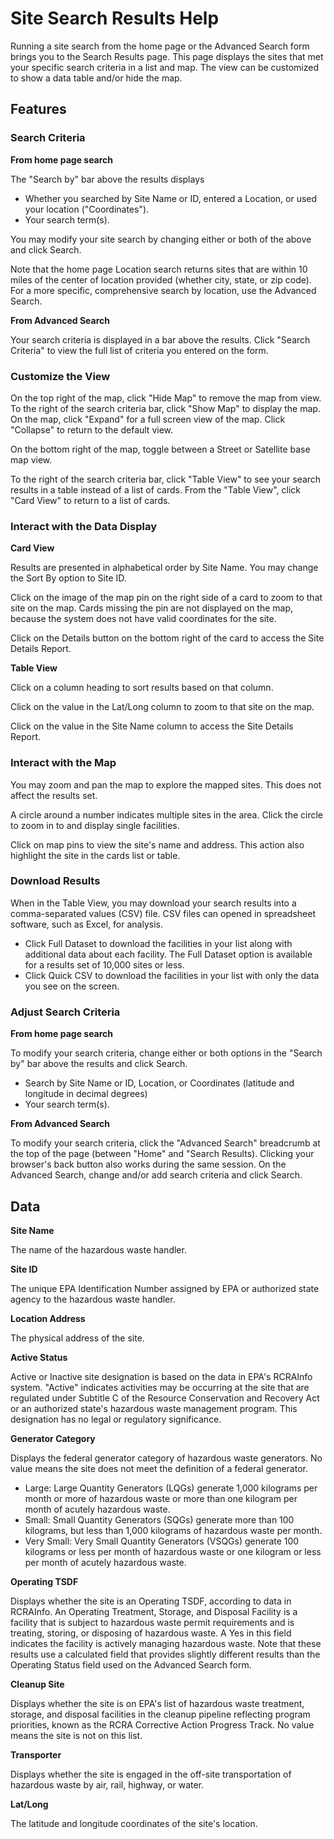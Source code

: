 # Site Search Results Help

Running a site search from the home page or the Advanced Search form brings you to the Search Results page. This page displays the sites that met your specific search criteria in a list and map. The view can be customized to show a data table and/or hide the map. 

## Features

### Search Criteria

**From home page search**

 The "Search by" bar above the results displays 
 - Whether you searched by Site Name or ID, entered a Location, or used your location ("Coordinates").
 - Your search term(s).

You may modify your site search by changing either or both of the above and click Search.

Note that the home page Location search returns sites that are within 10 miles of the center of location provided (whether city, state, or zip code). For a more specific, comprehensive search by location, use the Advanced Search.

**From Advanced Search**

Your search criteria is displayed in a bar above the results. Click "Search Criteria" to view the full list of criteria you entered on the form.

### Customize the View

On the top right of the map, click "Hide Map" to remove the map from view. To the right of the search criteria bar, click "Show Map" to display the map. On the map, click "Expand" for a full screen view of the map. Click "Collapse" to return to the default view.

On the bottom right of the map, toggle between a Street or Satellite base map view.

To the right of the search criteria bar, click "Table View" to see your search results in a table instead of a list of cards. From the "Table View", click "Card View" to return to a list of cards.

### Interact with the Data Display

**Card View**

Results are presented in alphabetical order by Site Name. You may change the Sort By option to Site ID.

Click on the image of the map pin on the right side of a card to zoom to that site on the map. Cards missing the pin are not displayed on the map, because the system does not have valid coordinates for the site.

Click on the Details button on the bottom right of the card to access the Site Details Report. 

**Table View**

Click on a column heading to sort results based on that column. 

Click on the value in the Lat/Long column to zoom to that site on the map.

Click on the value in the Site Name column to access the Site Details Report. 

### Interact with the Map

You may zoom and pan the map to explore the mapped sites. This does not affect the results set.

A circle around a number indicates multiple sites in the area. Click the circle to zoom in to and display single facilities.

Click on map pins to view the site's name and address. This action also highlight the site in the cards list or table.

### Download Results

When in the Table View, you may download your search results into a comma-separated values (CSV) file. CSV files can opened in spreadsheet software, such as Excel, for analysis.
- Click Full Dataset to download the facilities in your list along with additional data about each facility. The Full Dataset option is available for a results set of 10,000 sites or less.
- Click Quick CSV to download the facilities in your list with only the data you see on the screen.

### Adjust Search Criteria

**From home page search**

 To modify your search criteria, change either or both options in the "Search by" bar above the results and click Search.
 - Search by Site Name or ID, Location, or Coordinates (latitude and longitude in decimal degrees)
 - Your search term(s).

**From Advanced Search**

 To modify your search criteria, click the "Advanced Search" breadcrumb at the top of the page (between "Home" and "Search Results). Clicking your browser's back button also works during the same session. On the Advanced Search, change and/or add search criteria and click Search.

## Data

**Site Name**

The name of the hazardous waste handler.

**Site ID**

The unique EPA Identification Number assigned by EPA or authorized state agency to the hazardous waste handler.

**Location Address**

The physical address of the site.

**Active Status**

Active or Inactive site designation is based on the data in EPA's RCRAInfo system. "Active" indicates activities may be occurring at the site that are regulated under Subtitle C of the Resource Conservation and Recovery Act or an authorized state's hazardous waste management program. This designation has no legal or regulatory significance.

**Generator Category**

Displays the federal generator category of hazardous waste generators. No value means the site does not meet the definition of a federal generator.

- Large: Large Quantity Generators (LQGs) generate 1,000 kilograms per month or more of hazardous waste or more than one kilogram per month of acutely hazardous waste.
- Small: Small Quantity Generators (SQGs) generate more than 100 kilograms, but less than 1,000 kilograms of hazardous waste per month.
- Very Small: Very Small Quantity Generators (VSQGs) generate 100 kilograms or less per month of hazardous waste or one kilogram or less per month of acutely hazardous waste.

**Operating TSDF**

Displays whether the site is an Operating TSDF, according to data in RCRAInfo. An Operating Treatment, Storage, and Disposal Facility is a facility that is subject to hazardous waste permit requirements and is treating, storing, or disposing of hazardous waste. A Yes in this field indicates the facility is actively managing hazardous waste. Note that these results use a calculated field that provides slightly different results than the Operating Status field used on the Advanced Search form.

**Cleanup Site**

Displays whether the site is on EPA's list of hazardous waste treatment, storage, and disposal facilities in the cleanup pipeline reflecting program priorities, known as the RCRA Corrective Action Progress Track. No value means the site is not on this list.

**Transporter**

Displays whether the site is engaged in the off-site transportation of hazardous waste by air, rail, highway, or water.

**Lat/Long**

The latitude and longitude coordinates of the site's location.
